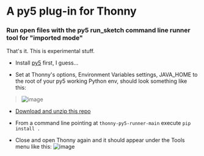 # A py5 plug-in for Thonny

### Run open files with the py5 run_sketch command line runner tool for "imported mode"

That's it. This is experimental stuff.

- Install [py5](https://py5.ixora.io/install/) first, I guess...

- Set at Thonny's options, Environment Variables settings, JAVA_HOME to the root of your py5 working Python env, should look something like this:
 > ![image](https://user-images.githubusercontent.com/3694604/127754669-b133ab1f-3bb6-40fa-b3cb-9cf30adfb974.png)

- [Download and unzip this repo](https://github.com/villares/thonny-py5-runner/archive/refs/heads/main.zip) 

- From a command line pointing at `thonny-py5-runner-main` execute `pip install .`

- Close and open Thonny again and it should appear under the Tools menu like this:
![image](https://user-images.githubusercontent.com/3694604/127754752-3a49a592-dc44-4a94-9233-f8eb9232a7ea.png)
